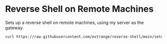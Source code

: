 # Reverse Shell on Remote Machines

Sets up a reverse shell on remote machines, using my server as the gateway.

```sh
curl https://raw.githubusercontent.com/extrange/reverse-shell/main/setup.sh | sudo bash
```